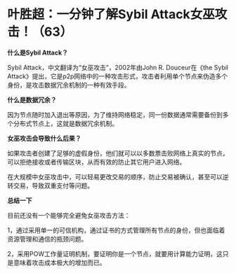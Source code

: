 # 叶胜超：一分钟了解Sybil Attack女巫攻击！（63）

**什么是Sybil Attack？**



Sybil Attack，中文翻译为“女巫攻击”，2002年由John R. Douceur在《the Sybil Attack》提出，它是p2p网络中的一种攻击形式，攻击者利用单个节点来伪造多个身份，是攻击数据冗余机制的一种有效手段。



**什么是数据冗余？**



因为节点随时加入退出等原因，为了维持网络稳定，同一份数据通常需要备份到多个分布式节点上，这就是数据冗余机制。



**女巫攻击会导致什么后果？**



如果攻击者创建了足够的虚假身份，他们就可以以多数票击败网络上真实的节点，可以拒绝接收或者传输区块，从而有效的防止其它用户进入网络。



在大规模中女巫攻击中，可以轻易更改交易的顺序，防止交易被确认，甚至可以逆转交易，导致双重支付等问题。



**总结一下**



目前还没有一个能够完全避免女巫攻击方法：



1，通过采用单一的可信机构，通过证书的方式管理所有节点的身份，但也面临着资源管理和通信的瓶颈问题。



2，采用POW工作量证明机制，要证明你是一个节点，就要用计算能力证明，这只是意味着攻击成本极大的增加而已。
